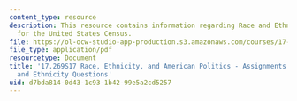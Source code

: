```yaml
---
content_type: resource
description: This resource contains information regarding Race and Ethnicity Questions
  for the United States Census.
file: https://ol-ocw-studio-app-production.s3.amazonaws.com/courses/17-269-race-ethnicity-and-american-politics-spring-2017/d7bda8140d431c931b4299e5a2cd5257_MIT17_269S17_RaceEthnicity.pdf
file_type: application/pdf
resourcetype: Document
title: '17.269S17 Race, Ethnicity, and American Politics - Assignments: Paper 1: Race
  and Ethnicity Questions'
uid: d7bda814-0d43-1c93-1b42-99e5a2cd5257
---
```

